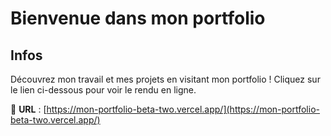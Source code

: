 # Bienvenue dans mon portfolio  

## Infos  

Découvrez mon travail et mes projets en visitant mon portfolio ! Cliquez sur le lien ci-dessous pour voir le rendu en ligne.  

🔗 **URL** : [https://mon-portfolio-beta-two.vercel.app/](https://mon-portfolio-beta-two.vercel.app/)  
